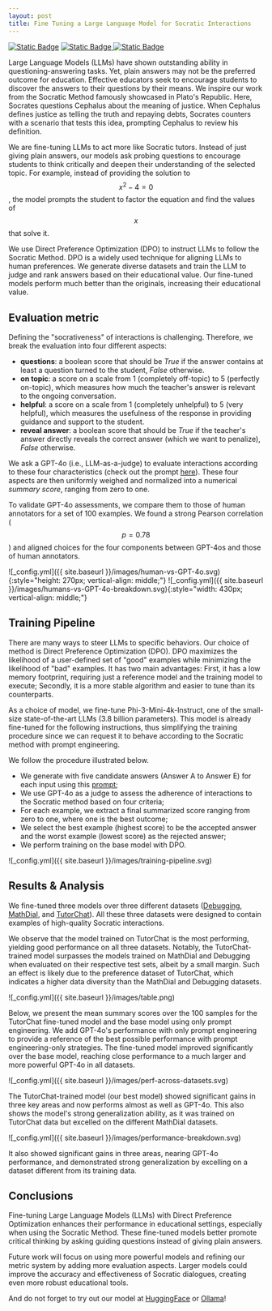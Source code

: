 ```yaml
---
layout: post
title: Fine Tuning a Large Language Model for Socratic Interactions
---
```


[![Static Badge](https://img.shields.io/badge/Model%20-%20%40%20HuggingFace%20-blue?style=flat&logo=huggingface&logoSize=20px&color=blue&link=https%3A%2F%2Fhuggingface.co%2Feurecom-ds%2FPhi-3-mini-4k-socratic)](https://huggingface.co/eurecom-ds/Phi-3-mini-4k-socratic)
[![Static Badge](https://img.shields.io/badge/Model%20-%20%40%20Ollama%20-blue?style=flat&logo=data%3Aimage%2Fpng%3Bbase64%2CiVBORw0KGgoAAAANSUhEUgAAACgAAAA5CAYAAABEdGlTAAAAAXNSR0IArs4c6QAAAARnQU1BAACxjwv8YQUAAAAJcEhZcwAACxMAAAsTAQCanBgAAAiASURBVGhD7ZhtaJ1nHcZPTtI2scli0tF0ypgyWFfndKUaV62CkymVyUTGnBsyvwymIpN9KEMpG4KK%2BkFlIMXVbvVDwW5MXeYKVYn7sGKb1s4NVjBa0yZrXprknDTN%2B5vX79%2FrefacNmle3E4%2B6AUn933%2FX6%2F79bnv5P6P%2F3m0tLSsa21trXfzbQMxie3myjAxMfHo1NTUKZVvqjw0Pj6%2B1aoVgxjEckxiP2rV8iDHH8zOzs5lMTMz0zcyMvJBmywb%2BBLD4QLkIJdNlgYF%2BoQcS9kZ6vWfbbZs4OswJSAXOW22OBToWfvOTU9Pt4%2BNjf3Mzeix2jttumTgk%2B0zMYntJh1%2F1qZXx9DQ0Hs1DQP2m9OaeRi5gh23iGAHwngZwMfudPo4MmJbxPIZIHcYZ5B3maK6uvqjFRUVjdTV46LWx4vUFeDXlED67V1dXXVuLgps8XEzjUVsclAnJ7mpZ3EFQTncIuOk%2FkZ9fX0X9cnJyVZ1dIp6Pp%2B%2FfsOGDTdSFyouXry4WaNxj%2FQP8dN6%2BoJG4%2F3W57DFhzoxiEWd2OSgTk5yU78qNPxPK0hA9b0W586dO3eN2v9GrkBzIvCASN0v2StqjyFLQF2jNCzdyxqle2T7lURPDGI5LPn2hkJQ%2FWmLF4bWyvO2nxsdHf2exQEl%2BatVEChmSS0Ek03XNDEuRbsEcljF2n7e4hRXTLF6kZ7u6v2AqwG1%2B11lmuuTpaDYkO9Vlel6Q%2FV%2BZAAb2caaBtkYIJsjmzvBFQQvwyUGhkZiyNUAJCQ7rCR3F4vFW1XfypeiUCjcKtl9SviyTVNcHkMoybEoFPQ5hhso2Q%2Bbm5srtYbe19HRwSfqpFVM1QBr0G4LQhviGyJ10W5M40liEVPqvM7D71vFGnzuktdVIKN9todEtwK2q2TBz1jMmhrSCH3SLotCu%2FzzijFld4jMEFOx%2F6FYnRYj32eXhaFR%2BY7t54UCM7Jft%2FmSoQ494RALgtw2nx8a7ttEII6SLNRLdW66oJJenjh79my1XZaMvr6%2BBmZDMQhGrHRGEpAbDnYJpAtUig%2BtXbv2kHbceyxiQZ%2BU0z6to1d6e3vPNzQ0NGpX9qpkxy4bw8PD1ytm44CwcePGpjVr1nyqqqrqocrKyi024TQ4p3w7a2pqXrMol9MObJDj6%2B5IQFOy%2B%2BjRo2ts8o5hcHCwToR%2BztJJABc42SR22o%2BtizWmKfi2VWWDZnB3lqQ4%2FSQU2u4M%2B6DlHAOLf27eISj3C6bBKPZcuHDhWnbtNy1DWJCQ82lVoEvGNo3iJFwYTXG7F9YtwU7QsKZXqtWClld66xa3X%2BVVfhiFSpR%2FCqsVQjEq%2BLm5Imjk%2Fugq3%2FDbKsRySlu9CoK6WWyvra0tuW3oK%2FBuFV%2FWb1w7%2B6DudmOhMDQtzTou7tbx8xGFieepOjqkeMcV%2Bvfr168%2FFoaGTpiadevW3asqZ%2BlvlC8urAm0xL4o2W%2B5ZChOJ71OMC32Jc%2FKzs7OKiX5A0rWhAg%2BZRWduRkCki9450KHDbZ244vyVOJCbHJYFdBd8U7thdBrDfbgMEwDJ%2B3oO20X6OnpaU6Mgep93d3d1bL7uOrnLeZY%2BpvW7091ED%2FMjzoyq%2FE7jw%2B%2BxLAY%2BRw5nC4gPg9ajf6fDOOrbjNC37VdQF%2BPrQRJoMQHNUU3SNZNW2WXfO5rb2%2B%2F4kBHhg4b23bjSwzagNjksEtA%2Bl9YzQgfRvCk24zEq%2Fp6lAy5kuzS71%2F6HVZvm%2BQUTwISyzd9xGuEGrnKi0Sjvg61FhOfx3qQxJcYxHLMXTYLaISvkW0HtkD2j3OCfyZZE5QK%2BC3bp9izZ0%2FcdLUmrpNNEVvVHwyloKA1%2Bp1QB0%2BrfFMxX7AqgK3jF4mBLImZhQg%2Fjh2Q7ZTibM2dOnWqUoH%2FYnmi%2BKx9SqCRuZ1O6FeQTXqp0E7Oq7f7HQLyJf%2FKwBYffIlhcQm0kT4nfbqexOkg8vyWLVtmFPxHkoWhtneVRjF9w2aR2AhM8YzrOR0lszoedinBiH4dx44de8KqgG3DOROjBMp5u3LHEwQbcXqSegh0IPJYp4pyQufaoWhcBl3HuP0WZdsgm7ssDtTV1U2rYIrP6OgoYYEtPvgSw%2BIScNUjN3W4iNMdodC1hoV5WsqAmKdn3XxQT5%2FBTiPVr6n8tMUB7chqyUous1pXrHFeeazvZyyeF%2BTGDsAJbqyPOxQghCqn9OXYZvt5oXPuBq2P2GmyH1XQX2r97FR5s0Q38aNu2V7ZTGCLD74OMy%2FIDQfs4QQ3dthjCICC%2FL2trW3RS6qOlFtkm33hUXALgQy%2FScsC2OJj9wVBbjjYjc32GAd1uvvU4%2F22XRT9%2Ff21mrJH5M%2B%2FPgY0JWOqj%2FOjjgwdNtjabVHAwXTo2H62d3rd0hTstt2yoKm4Tof0TXpMbeZHHZnVywIcTId%2FvbQw74fdntNR8YjtVg1wMJ05uGk352NrA72u3nqorBKyHOCW1%2Flz3u2c7mmbXV01ZDnAjU%2FUW%2B%2FPXG7bmTNnalwvO5w7PeaCmxbzx7Tj4kyg0MH6JevLDnKbClxm4ZY7cuQIl4W2kAqqn9CVacnHwtsFcpLbNODRBrdQ6qz6asIcqCcl%2F1ktB8jp9DGTcEIel4VCofA7yc9SBzL4gKtlQzYnXODkZlwo709G0OwfsKpsIGeWA5ysit3yUmgEzX1rU1PTf%2FW2XQk2bdpUQW7T4LP7Uii0OK%2FVt7MHIcy1Fr4WilUAuZNRhBPcGFquOHHVVjmmb2H6hi03yA0Hc5mBW15CPi2xWcR6UO%2BLPuqrAXLDwc3glhfLd4lwSFQWDxw4MBKNVQC54UAdTnDL6%2F7PWyJB9Y4dO0rexeWEc6dPhuCmO9f2ZGGqHNX2Tv9fXG6QGw7mwn1we15%2FTquRrDse4Kt2o3HuuKzAaXR09PR%2FABbe2vIkubrTAAAAAElFTkSuQmCC&logoSize=20px&color=blue&link=https%3A%2F%2Fhuggingface.co%2Feurecom-ds%2FPhi-3-mini-4k-socratic)
](https://ollama.com/eurecom-ds/phi-3-mini-4k-socratic)
[![Static Badge](https://img.shields.io/badge/Code%20-%20%40GitHub-blue?style=flat&logo=github)](https://github.com/GiovanniGatti/socratic-llm?tab=readme-ov-file#socratic-llm)

Large Language Models (LLMs) have shown outstanding ability in questioning-answering tasks. Yet, plain answers may not be the preferred outcome for education. Effective educators seek to encourage students to discover the answers to their questions by their means.
We inspire our work from the Socratic Method famously showcased in Plato's Republic. Here, Socrates questions Cephalus about the meaning of justice. When Cephalus defines justice as telling the truth and repaying debts, Socrates counters with a scenario that tests this idea, prompting Cephalus to review his definition.

We are fine-tuning LLMs to act more like Socratic tutors. Instead of just giving plain answers, our models ask probing questions to encourage students to think critically and deepen their understanding of the selected topic. For example, instead of providing the solution to $$x^2−4=0$$, the model prompts the student to factor the equation and find the values of  $$x$$ that solve it.

We use Direct Preference Optimization (DPO) to instruct LLMs to follow the Socratic Method. DPO is a widely used technique for aligning LLMs to human preferences. We generate diverse datasets and train the LLM to judge and rank answers based on their educational value. Our fine-tuned models perform much better than the originals, increasing their educational value.


## Evaluation metric
Defining the "socrativeness" of interactions is challenging. Therefore, we break the evaluation into four different aspects:

 - **questions**: a boolean score that should be *True* if the answer contains at least a question turned to the student, *False* otherwise.
 - **on topic**: a score on a scale from 1 (completely off-topic) to 5 (perfectly on-topic), which measures how much the teacher's answer is relevant to the ongoing conversation.
 - **helpful**: a score on a scale from 1 (completely unhelpful) to 5 (very helpful), which measures the usefulness of the response in providing guidance and support to the student.
 - **reveal answer**: a boolean score that should be *True* if the teacher's answer directly reveals the correct answer (which we want to penalize), *False* otherwise.

We ask a GPT-4o (i.e., LLM-as-a-judge) to evaluate interactions according to these four characteristics (check out the prompt [here](https://github.com/GiovanniGatti/socratic-llm/blob/main/templates/judge_llm.txt)). These four aspects are then uniformly weighed and normalized into a numerical *summary score*, ranging from zero to one.

To validate GPT-4o assessments, we compare them to those of human annotators for a set of 100 examples. We found a strong Pearson correlation ($$p=0.78$$) and aligned choices for the four components between GPT-4os and those of human annotators.

![_config.yml]({{ site.baseurl }}/images/human-vs-GPT-4o.svg){:style="height: 270px; vertical-align: middle;"}
![_config.yml]({{ site.baseurl }}/images/humans-vs-GPT-4o-breakdown.svg){:style="width: 430px; vertical-align: middle;"}

## Training Pipeline

There are many ways to steer LLMs to specific behaviors. Our choice of method is Direct Preference Optimization (DPO). DPO maximizes the likelihood of a user-defined set of "good" examples while minimizing the likelihood of "bad" examples. It has two main advantages: First, it has a low memory footprint, requiring just a reference model and the training model to execute; Secondly, it is a more stable algorithm and easier to tune than its counterparts.

As a choice of model, we fine-tune Phi-3-Mini-4k-Instruct, one of the small-size state-of-the-art LLMs (3.8 billion parameters). This model is already fine-tuned for the following instructions, thus simplifying the training procedure since we can request it to behave according to the Socratic method with prompt engineering. 

We follow the procedure illustrated below.

 - We generate with five candidate answers (Answer A to Answer E) for each input using this [prompt](https://github.com/GiovanniGatti/socratic-llm/blob/main/templates/inference.txt);
 - We use GPT-4o as a judge to assess the adherence of interactions to the Socratic method based on four criteria;
 - For each example, we extract a final summarized score ranging from zero to one, where one is the best outcome;
 - We select the best example (highest score) to be the accepted answer and the worst example (lowest score) as the rejected answer;
 - We perform training on the base model with DPO.

![_config.yml]({{ site.baseurl }}/images/training-pipeline.svg)

## Results & Analysis

We fine-tuned three models over three different datasets ([Debugging](https://arxiv.org/abs/2403.00199), [MathDial](https://arxiv.org/abs/2305.14536), and [TutorChat](https://arxiv.org/abs/2402.11111)). All these three datasets were designed to contain examples of high-quality Socratic interactions.

We observe that the model trained on TutorChat is the most
performing, yielding good performance on all three datasets. Notably, the TutorChat-trained model surpasses the models trained on MathDial and Debugging when evaluated on their respective test sets, albeit by a small margin. Such an effect is likely due to the preference dataset of TutorChat, which indicates a higher data diversity than the MathDial and Debugging datasets.

![_config.yml]({{ site.baseurl }}/images/table.png)

Below, we present the mean summary scores over the 100 samples for the TutorChat fine-tuned model and the base model using only prompt engineering. We add GPT-4o's performance with only prompt engineering to provide a reference of the best possible performance with prompt engineering-only strategies. The fine-tuned model improved significantly over the base model, reaching close performance to a much larger and more powerful GPT-4o in all datasets.

![_config.yml]({{ site.baseurl }}/images/perf-across-datasets.svg)

The TutorChat-trained model (our best model) showed significant gains in three key areas and now performs almost as well as GPT-4o. This also shows the model's strong generalization ability, as it was trained on TutorChat data but excelled on the different MathDial datasets.

![_config.yml]({{ site.baseurl }}/images/performance-breakdown.svg)

It also showed significant gains in three areas, nearing GPT-4o performance, and demonstrated strong generalization by excelling on a dataset different from its training data.

## Conclusions

Fine-tuning Large Language Models (LLMs) with Direct Preference Optimization enhances their performance in educational settings, especially when using the Socratic Method. These fine-tuned models better promote critical thinking by asking guiding questions instead of giving plain answers.

Future work will focus on using more powerful models and refining our metric system by adding more evaluation aspects. Larger models could improve the accuracy and effectiveness of Socratic dialogues, creating even more robust educational tools.

And do not forget to try out our model at [HuggingFace](https://huggingface.co/eurecom-ds/Phi-3-mini-4k-socratic) or [Ollama](https://ollama.com/eurecom-ds/phi-3-mini-4k-socratic)!